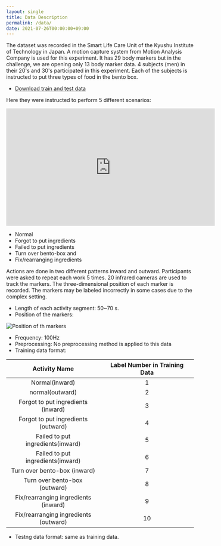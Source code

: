 ```yaml
---
layout: single
title: Data Description
permalink: /data/
date: 2021-07-26T00:00:00+09:00
---
```

The dataset was recorded in the Smart Life Care Unit of the Kyushu Institute of Technology in Japan. A motion capture system from Motion Analysis Company is used for this experiment. It has 29 body markers but in the challenge, we are opening only 13 body marker data. 4 subjects (men) in their 20's and 30's participated in this experiment. Each of the subjects is instructed to put three types of food in the bento box.

- [Download train and test data](https://ieee-dataport.org/competitions/bento-packaging-activity-recognition-challenge)

Here they were instructed to perform 5 different scenarios:

<iframe width="560" height="315" src="https://www.youtube-nocookie.com/embed/mQgCaCjC7fI" title="YouTube video player" frameborder="0" allow="accelerometer; autoplay; clipboard-write; encrypted-media; gyroscope; picture-in-picture" allowfullscreen></iframe>

- Normal
- Forgot to put ingredients
- Failed to put ingredients
- Turn over bento-box and
- Fix/rearranging ingredients

Actions are done in two different patterns inward and outward. Participants were asked to repeat each work 5 times. 20 infrared cameras are used to track the markers. The three-dimensional position of each marker is recorded. The markers may be labeled incorrectly in some cases due to the complex setting.


- Length of each activity segment:  50~70 s.
- Position of the markers:

![Position of th markers](/bento2021/assets/images/marker_position.png)

- Frequency: 100Hz
- Preprocessing: No preprocessing method is applied to this data
- Training data format:

<style>
table,
thead,
tbody  {
    width: 100%;
}
thead tr {
    width: 100%;
}

th {
    width: 50%;
}
</style>

|Activity Name | Label Number in Training Data|
|:--:|:--:|
|Normal(inward)|1|
|normal(outward)|2|
|Forgot to put ingredients (inward)|3|
|Forgot to put ingredients (outward)|4|
|Failed to put ingredients(inward)|5|
|Failed to put ingredients(inward)|6|
|Turn over bento-box (inward)|7|
|Turn over bento-box (outward)|8|
|Fix/rearranging ingredients (inward)|9|
|Fix/rearranging ingredients (outward)|10|


- Testng data format: same as training data.
